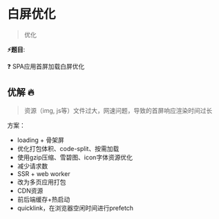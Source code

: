 # 白屏优化

> 优化

**⚡题目**:

❓ SPA应用首屏加载白屏优化

## 优解 🔥

> 资源（img, js等）文件过大，网速问题，导致的首屏响应渲染时间过长

方案：

- loading + 骨架屏
- 优化打包体积、code-split、按需加载
- 使用gzip压缩、雪碧图、icon字体资源优化
- 减少请求数
- SSR + web worker
- 改为多页应用打包
- CDN资源
- 前后端缓存+热启动
- quicklink，在浏览器空闲时间进行prefetch
